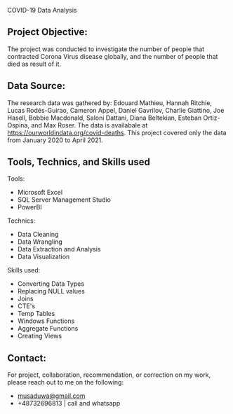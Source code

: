 COVID-19 Data Analysis

## Project Objective:

The project was conducted to investigate the number of people that contracted Corona Virus disease globally, and the number of people that died as result of it.

## Data Source:

The research data was gathered by: Edouard Mathieu, Hannah Ritchie, Lucas Rodés-Guirao, Cameron Appel, Daniel Gavrilov, Charlie Giattino,
Joe Hasell, Bobbie Macdonald, Saloni Dattani, Diana Beltekian, Esteban Ortiz-Ospina, and Max Roser. The data is availabale at https://ourworldindata.org/covid-deaths. This project covered only the data from January 2020 to April 2021.

## Tools, Technics, and Skills used

Tools:

- Microsoft Excel
- SQL Server Management Studio
- PowerBI

Technics:

- Data Cleaning
- Data Wrangling
- Data Extraction and Analysis
- Data Visualization

Skills used:

- Converting Data Types
- Replacing NULL values
- Joins
- CTE's
- Temp Tables
- Windows Functions
- Aggregate Functions
- Creating Views

## Contact:

For project, collaboration, recommendation, or correction on my work, please reach out to me on the following:

- musaduwa@gmail.com
- +48732696813 | call and whatsapp
